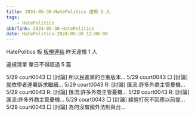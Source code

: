 ```yaml
---
title: 2024-05-30-HatePolitics 違規 1 人
tags:
    - HatePolitics
abbrlink: 2024-05-30-HatePolitics
date: HatePolitics-2024-05-30 12:00:00
---
```

HatePolitics 板 [板規連結](https://www.ptt.cc/bbs/HatePolitics/M.1617115262.A.D60.html)
昨天違規 1 人
<!-- more -->

違規清單
單日不得超過 5 篇

5/29 court0043 □ [討論] 所以民進黨的合憲版本…
5/29 court0043 □ [討論] 就依學者連署訴求繼續…
5/29 court0043 R: [討論] 匯流:許多外商主管憂機…
5/29 court0043 R: [討論] 匯流:許多外商主管憂機…
5/29 court0043 R: [討論] 匯流:許多外商主管憂機…
5/29 court0043 □ [討論] 綠營打死不回應以前提…
5/29 court0043 □ [討論] 為何沒有國外法制與台…